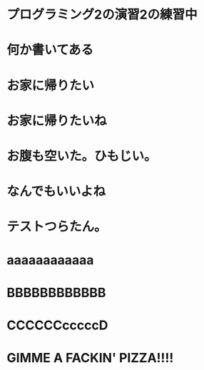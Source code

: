 # プログラミング2の演習2の練習中
# 何か書いてある
# お家に帰りたい
# お家に帰りたいね
# お腹も空いた。ひもじい。
# なんでもいいよね
# テストつらたん。
# aaaaaaaaaaaa
# BBBBBBBBBBBB
# CCCCCCcccccD
# GIMME A FACKIN' PIZZA!!!!